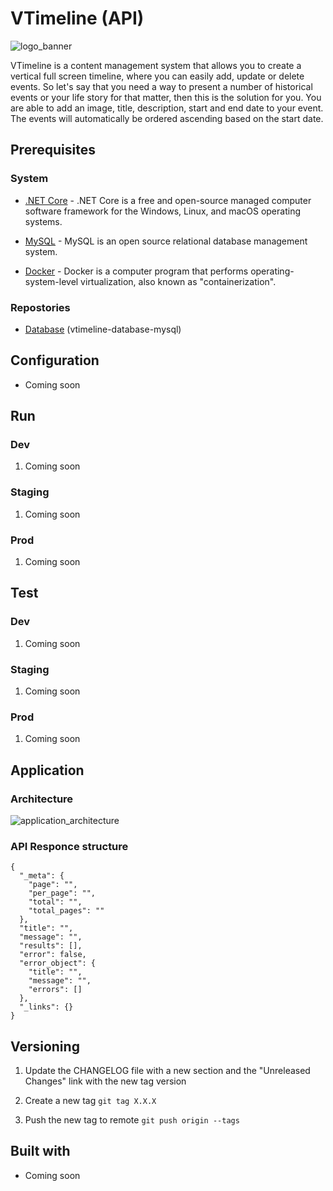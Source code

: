 # VTimeline (API)

![logo_banner](https://imgur.com/vYrOcrm.png)

VTimeline is a content management system that allows you to create a vertical full screen timeline, where you can easily add, update or delete events. So let's say that you need a way to present a number of historical events or your life story for that matter, then this is the solution for you. You are able to add an image, title, description, start and end date to your event. The events will automatically be ordered ascending based on the start date.

## Prerequisites

### System

- [.NET Core](https://dotnet.microsoft.com/) - .NET Core is a free and open-source managed computer software framework for the Windows, Linux, and macOS operating systems.

- [MySQL](https://www.mysql.com/) - MySQL is an open source relational database management system.

- [Docker](https://www.docker.com/products/docker-desktop) - Docker is a computer program that performs operating-system-level virtualization, also known as "containerization".

### Repostories

- [Database](https://github.com/AjUthaya/vtimeline-database-mysql) (vtimeline-database-mysql)

## Configuration

- Coming soon

## Run

### Dev

1. Coming soon

### Staging

1. Coming soon

### Prod

1. Coming soon

## Test

### Dev

1. Coming soon

### Staging

1. Coming soon

### Prod

1. Coming soon

## Application

### Architecture

![application_architecture](https://imgur.com/t9ZFuZz.png)

### API Responce structure

```JS
{
  "_meta": {
    "page": "",
    "per_page": "",
    "total": "",
    "total_pages": ""
  },
  "title": "",
  "message": "",
  "results": [],
  "error": false,
  "error_object": {
    "title": "",
    "message": "",
    "errors": []
  },
  "_links": {}
}
```

## Versioning

1. Update the CHANGELOG file with a new section and the "Unreleased Changes" link with the new tag version

2. Create a new tag `git tag X.X.X`

3. Push the new tag to remote `git push origin --tags`

## Built with

- Coming soon
